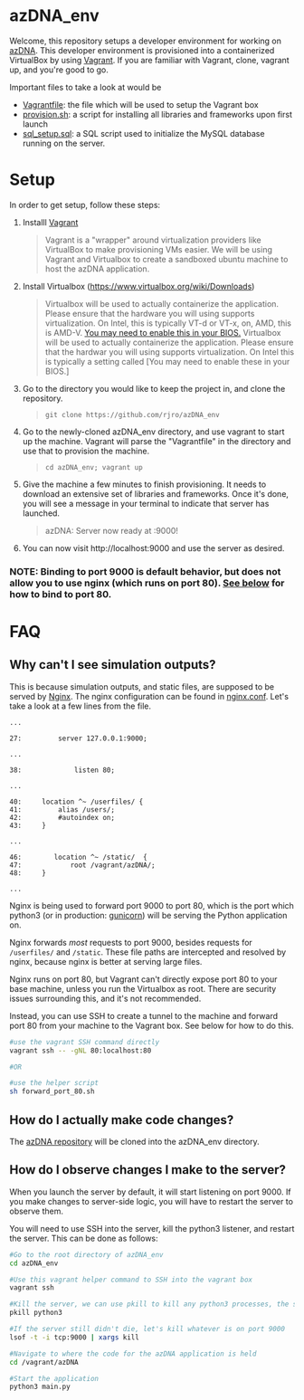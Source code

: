 # azDNA_env
Welcome, this repository setups a  developer environment for working on [azDNA](https://github.com/rjro/azDNA). This developer environment is provisioned into a containerized VirtualBox by using [Vagrant](https://www.vagrantup.com/). If you are familiar with Vagrant, clone, vagrant up, and you're good to go. 

Important files to take a look at would be
- [Vagrantfile](/Vagrantfile): the file which will be used to setup the Vagrant box
- [provision.sh](/provision.sh): a script for installing all libraries and frameworks upon first launch
- [sql_setup.sql](/sql_setup.sql): a SQL script used to initialize the MySQL database running on the server.

# Setup
In order to get setup, follow these steps:

1. Installl [Vagrant](https://www.vagrantup.com/downloads)

	> Vagrant is a "wrapper" around virtualization providers like VirtualBox to make provisioning VMs easier. We will be using Vagrant and Virtualbox to create a sandboxed ubuntu machine to host the azDNA application. 
2. Install Virtualbox (https://www.virtualbox.org/wiki/Downloads)
	> Virtualbox will be used to actually containerize the application. Please ensure that the hardware you will using supports virtualization. On Intel, this is typically VT-d or VT-x, on, AMD, this is AMD-V. [You may need to enable this in your BIOS.](https://docs.fedoraproject.org/en-US/Fedora/13/html/Virtualization_Guide/sect-Virtualization-Troubleshooting-Enabling_Intel_VT_and_AMD_V_virtualization_hardware_extensions_in_BIOS.html)
	> Virtualbox will be used to actually containerize the application. Please ensure that the hardwar you will using supports virtualization. On Intel this is typically a setting called [You may need to enable these in your BIOS.]

3. Go to the directory you would like to keep the project in, and clone the repository.  
	> ```git clone https://github.com/rjro/azDNA_env ```

4. Go to the newly-cloned azDNA_env directory, and use vagrant to start up the machine. Vagrant will parse the "Vagrantfile" in the directory and use that to provision the machine.
	> ```cd azDNA_env; vagrant up```

5. Give the machine a few minutes to finish provisioning. It needs to download an extensive set of libraries and frameworks. Once it's done, you will see a message in your terminal to indicate that server has launched.
	> azDNA: Server now ready at :9000!

6. You can now visit http://localhost:9000 and use the server as desired.

### NOTE: Binding to port 9000 is default behavior, but does not allow you to use nginx (which runs on port 80). [See below](#why-cant-i-see-simulation-outputs) for how to bind to port 80.

# FAQ

## Why can't I see simulation outputs?

This is because simulation outputs, and static files, are supposed to be served by [Nginx](https://www.nginx.com/). The nginx configuration can be found in [nginx.conf](nginx.conf). Let's take a look at a few lines from the file.

```
...

27:         server 127.0.0.1:9000;

...

38: 	        listen 80;

...

40:		location ^~ /userfiles/ {
41:			alias /users/;
42:			#autoindex on;
43:		}

...

46:        location ^~ /static/  {
47:            root /vagrant/azDNA/;
48:     }

...
```

Nginx is being used to forward port 9000 to port 80, which is the port which python3 (or in production: [gunicorn](https://gunicorn.org/)) will be serving the Python application on. 

Nginx forwards *most* requests to port 9000, besides requests for ```/userfiles/``` and ```/static```. These file paths are intercepted and resolved by nginx, because nginx is better at serving large files.

Nginx runs on port 80, but Vagrant can't directly expose port 80 to your base machine, unless you run the Virtualbox as root. There are security issues surrounding this, and it's not recommended. 

Instead, you can use SSH to create a tunnel to the machine and forward port 80 from your machine to the Vagrant box. See below for how to do this.

```bash 
#use the vagrant SSH command directly
vagrant ssh -- -gNL 80:localhost:80

#OR

#use the helper script 
sh forward_port_80.sh
```

## How do I actually make code changes?

The [azDNA repository](https://github.com/rjro/azDNA) will be cloned into the azDNA_env directory.

## How do I observe changes I make to the server?
When you launch the server by default, it will start listening on port 9000. If you make changes to server-side logic, you will have to restart the server to observe them.

You will need to use SSH into the server, kill the python3 listener, and restart the server. This can be done as follows:

```bash
#Go to the root directory of azDNA_env
cd azDNA_env

#Use this vagrant helper command to SSH into the vagrant box
vagrant ssh 

#Kill the server, we can use pkill to kill any python3 processes, the server should be one of these.
pkill python3

#If the server still didn't die, let's kill whatever is on port 9000
lsof -t -i tcp:9000 | xargs kill

#Navigate to where the code for the azDNA application is held
cd /vagrant/azDNA

#Start the application
python3 main.py
```